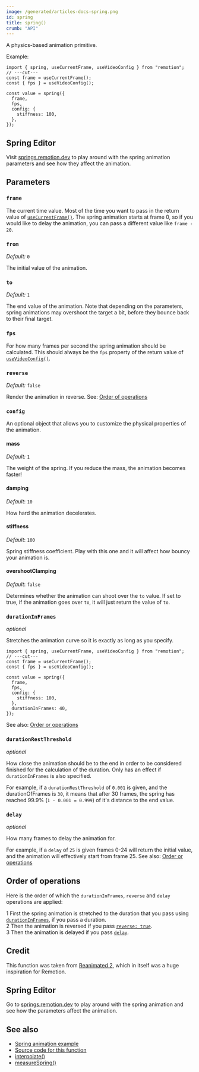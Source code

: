 ```yaml
---
image: /generated/articles-docs-spring.png
id: spring
title: spring()
crumb: "API"
---
```


A physics-based animation primitive.

Example:

```tsx twoslash title="spring-example.ts"
import { spring, useCurrentFrame, useVideoConfig } from "remotion";
// ---cut---
const frame = useCurrentFrame();
const { fps } = useVideoConfig();

const value = spring({
  frame,
  fps,
  config: {
    stiffness: 100,
  },
});
```

## Spring Editor

Visit [springs.remotion.dev](https://springs.remotion.dev) to play around with the spring animation parameters and see how they affect the animation.

## Parameters

### `frame`

The current time value. Most of the time you want to pass in the return value of [`useCurrentFrame()`](/docs/use-current-frame). The spring animation starts at frame 0, so if you would like to delay the animation, you can pass a different value like `frame - 20`.

### `from`

_Default:_ `0`

The initial value of the animation.

### `to`

_Default:_ `1`

The end value of the animation. Note that depending on the parameters, spring animations may overshoot the target a bit, before they bounce back to their final target.

### `fps`

For how many frames per second the spring animation should be calculated. This should always be the `fps` property of the return value of [`useVideoConfig()`](/docs/use-video-config).

### `reverse`<AvailableFrom v="3.3.92" />

_Default:_ `false`

Render the animation in reverse. See: [Order of operations](#order-of-operations)

### `config`

An optional object that allows you to customize the physical properties of the animation.

#### mass

_Default:_ `1`

The weight of the spring. If you reduce the mass, the animation becomes faster!

#### damping

_Default_: `10`

How hard the animation decelerates.

#### stiffness

_Default_: `100`

Spring stiffness coefficient. Play with this one and it will affect how bouncy your animation is.

#### overshootClamping

_Default_: `false`

Determines whether the animation can shoot over the `to` value. If set to true, if the animation goes over `to`, it will just return the value of `to`.

### `durationInFrames`<AvailableFrom v="3.0.27" />

_optional_

Stretches the animation curve so it is exactly as long as you specify.

```tsx twoslash title="spring-example.ts"
import { spring, useCurrentFrame, useVideoConfig } from "remotion";
// ---cut---
const frame = useCurrentFrame();
const { fps } = useVideoConfig();

const value = spring({
  frame,
  fps,
  config: {
    stiffness: 100,
  },
  durationInFrames: 40,
});
```

See also: [Order or operations](#order-of-operations)

### `durationRestThreshold`<AvailableFrom v="3.0.27" />

_optional_

How close the animation should be to the end in order to be considered finished for the calculation of the duration. Only has an effect if `durationInFrames` is also specified.

For example, if a `durationRestThreshold` of `0.001` is given, and the durationOfFrames is `30`, it means that after 30 frames, the spring has reached 99.9% (`1 - 0.001 = 0.999`) of it's distance to the end value.

### `delay`<AvailableFrom v="3.3.90" />

_optional_

How many frames to delay the animation for.

For example, if a `delay` of `25` is given frames 0-24 will return the initial value, and the animation will effectively start from frame 25. See also: [Order or operations](#order-of-operations)

## Order of operations

Here is the order of which the `durationInFrames`, `reverse` and `delay` operations are applied:

<Step>1</Step> First the spring animation is stretched to the duration that you pass using <a href="#durationinframes"><code>durationInFrames</code></a>, if you pass a duration.<br/>
<Step>2</Step> Then the animation is reversed if you pass <a href="#reverse-"><code>reverse: true</code></a>.<br/>
<Step>3</Step> Then the animation is delayed if you pass <a href="#delay-"><code>delay</code></a>.

## Credit

This function was taken from [Reanimated 2](https://github.com/software-mansion/react-native-reanimated), which in itself was a huge inspiration for Remotion.

## Spring Editor

Go to [springs.remotion.dev](https://springs.remotion.dev/) to play around with the spring animation and see how the parameters affect the animation.

## See also

- [Spring animation example](/docs/animating-properties#using-spring-animations)
- [Source code for this function](https://github.com/remotion-dev/remotion/blob/main/packages/core/src/spring/index.ts)
- [interpolate()](/docs/interpolate)
- [measureSpring()](/docs/measure-spring)
